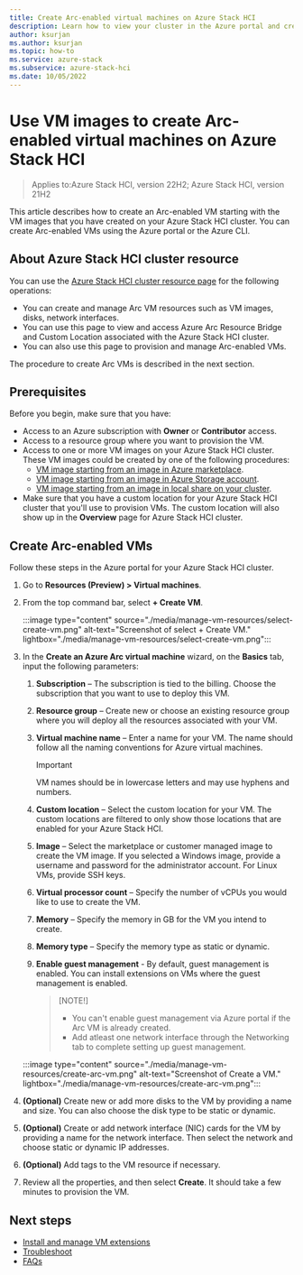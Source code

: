 ```yaml
---
title: Create Arc-enabled virtual machines on Azure Stack HCI
description: Learn how to view your cluster in the Azure portal and create Arc-enabled virtual machines on your Azure Stack HCI.
author: ksurjan
ms.author: ksurjan
ms.topic: how-to
ms.service: azure-stack
ms.subservice: azure-stack-hci
ms.date: 10/05/2022
---
```


# Use VM images to create Arc-enabled virtual machines on Azure Stack HCI

> Applies to:Azure Stack HCI, version 22H2; Azure Stack HCI, version 21H2

This article describes how to create an Arc-enabled VM starting with the VM images that you have created on your Azure Stack HCI cluster. You can create Arc-enabled VMs using the Azure portal or the Azure CLI.


## About Azure Stack HCI cluster resource

You can use the [Azure Stack HCI cluster resource page](https://portal.azure.com/#blade/HubsExtension/BrowseResource/resourceType/Microsoft.AzureStackHCI%2Fclusters) for the following operations:

- You can create and manage Arc VM resources such as VM images, disks, network interfaces.
- You can use this page to view and access Azure Arc Resource Bridge and Custom Location associated with the Azure Stack HCI cluster.
- You can also use this page to provision and manage Arc-enabled VMs.

The procedure to create Arc VMs is described in the next section.

## Prerequisites

Before you begin, make sure that you have:

- Access to an Azure subscription with **Owner** or **Contributor** access.
- Access to a resource group where you want to provision the VM.
- Access to one or more VM images on your Azure Stack HCI cluster. These VM images could be created by one of the following procedures:
    - [VM image starting from an image in Azure marketplace](./virtual-machine-image-azure-marketplace.md).
    - [VM image starting from an image in Azure Storage account](./virtual-machine-image-storage-account.md).
    - [VM image starting from an image in local share on your cluster](./virtual-machine-image-local-share.md).
- Make sure that you have a custom location for your Azure Stack HCI cluster that you'll use to provision VMs. The custom location will also show up in the **Overview** page for Azure Stack HCI cluster.

## Create Arc-enabled VMs

Follow these steps in the Azure portal for your Azure Stack HCI cluster.

1. Go to **Resources (Preview) > Virtual machines**.
1. From the top command bar, select **+ Create VM**.

   :::image type="content" source="./media/manage-vm-resources/select-create-vm.png" alt-text="Screenshot of select + Create VM." lightbox="./media/manage-vm-resources/select-create-vm.png":::

1. In the **Create an Azure Arc virtual machine** wizard, on the **Basics** tab, input the following parameters:

    1. **Subscription** – The subscription is tied to the billing. Choose the subscription that you want to use to deploy this VM.

    1. **Resource group** – Create new or choose an existing resource group where you will deploy all the resources associated with your VM.

    1. **Virtual machine name** – Enter a name for your VM. The name should follow all the naming conventions for Azure virtual machines.  
    
        > [!IMPORTANT]
        > VM names should be in lowercase letters and may use hyphens and numbers.

    1. **Custom location** – Select the custom location for your VM. The custom locations are filtered to only show those locations that are enabled for your Azure Stack HCI.

    1. **Image** – Select the marketplace or customer managed image to create the VM image. If you selected a Windows image, provide a username and password for the administrator account. For Linux VMs, provide SSH keys.

    1. **Virtual processor count** – Specify the number of vCPUs you would like to use to create the VM.

    1. **Memory** – Specify the memory in GB for the VM you intend to create.

    1. **Memory type** – Specify the memory type as static or dynamic.
    
    1. **Enable guest management** - By default, guest management is enabled. You can install extensions on VMs where the guest management is enabled.
    
        > [NOTE!]
        > - You can't enable guest management via Azure portal if the Arc VM is already created.
        > - Add atleast one network interface through the Networking tab to complete setting up guest management.

   :::image type="content" source="./media/manage-vm-resources/create-arc-vm.png" alt-text="Screenshot of Create a VM." lightbox="./media/manage-vm-resources/create-arc-vm.png":::

1. **(Optional)** Create new or add more disks to the VM by providing a name and size. You can also choose the disk type to be static or dynamic.

1. **(Optional)** Create or add network interface (NIC) cards for the VM by providing a name for the network interface. Then select the network and choose static or dynamic IP addresses.

1. **(Optional)** Add tags to the VM resource if necessary.

1. Review all the properties, and then select **Create**. It should take a few minutes to provision the VM.

## Next steps

- [Install and manage VM extensions](./virtual-machine-manage-extension.md)
- [Troubleshoot](troubleshoot-arc-enabled-vms.md)
- [FAQs](faqs-arc-enabled-vms.md)